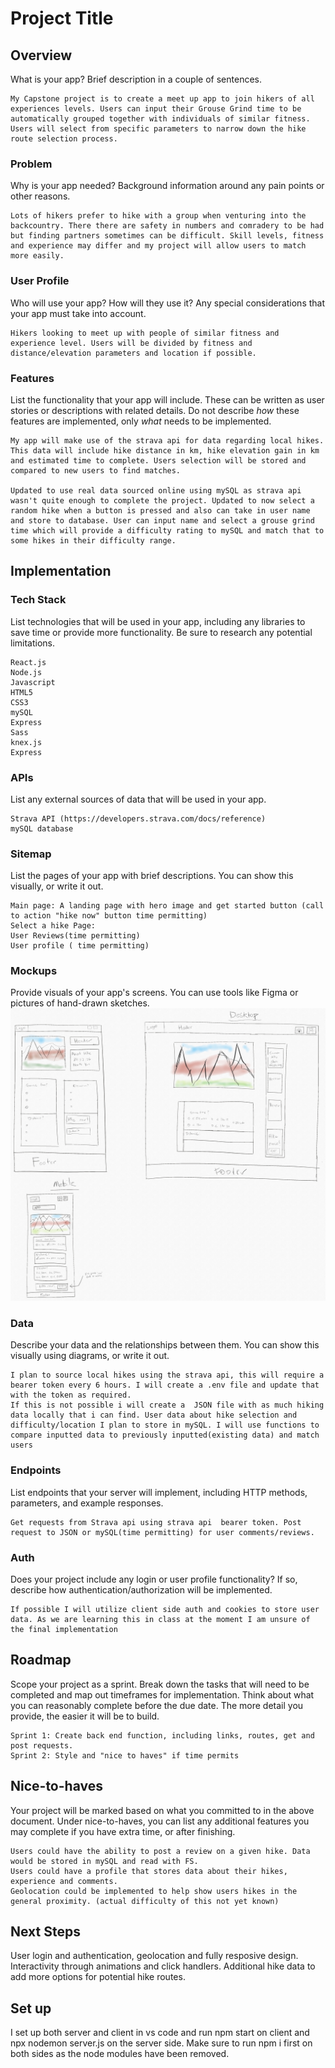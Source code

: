 # Project Title

## Overview

What is your app? Brief description in a couple of sentences.

    My Capstone project is to create a meet up app to join hikers of all experiences levels. Users can input their Grouse Grind time to be automatically grouped together with individuals of similar fitness. Users will select from specific parameters to narrow down the hike route selection process.

### Problem

Why is your app needed? Background information around any pain points or other reasons.

    Lots of hikers prefer to hike with a group when venturing into the backcountry. There there are safety in numbers and comradery to be had but finding partners sometimes can be difficult. Skill levels, fitness and experience may differ and my project will allow users to match more easily.

### User Profile

Who will use your app? How will they use it? Any special considerations that your app must take into account.

    Hikers looking to meet up with people of similar fitness and experience level. Users will be divided by fitness and distance/elevation parameters and location if possible.

### Features

List the functionality that your app will include. These can be written as user stories or descriptions with related details. Do not describe _how_ these features are implemented, only _what_ needs to be implemented.

    My app will make use of the strava api for data regarding local hikes. This data will include hike distance in km, hike elevation gain in km and estimated time to complete. Users selection will be stored and compared to new users to find matches.

    Updated to use real data sourced online using mySQL as strava api wasn't quite enough to complete the project. Updated to now select a random hike when a button is pressed and also can take in user name and store to database. User can input name and select a grouse grind time which will provide a difficulty rating to mySQL and match that to some hikes in their difficulty range.

## Implementation

### Tech Stack

List technologies that will be used in your app, including any libraries to save time or provide more functionality. Be sure to research any potential limitations.

    React.js
    Node.js
    Javascript
    HTML5
    CSS3
    mySQL
    Express
    Sass
    knex.js
    Express

### APIs

List any external sources of data that will be used in your app.

    Strava API (https://developers.strava.com/docs/reference)
    mySQL database

### Sitemap

List the pages of your app with brief descriptions. You can show this visually, or write it out.

    Main page: A landing page with hero image and get started button (call to action "hike now" button time permitting)
    Select a hike Page:
    User Reviews(time permitting)
    User profile ( time permitting)

### Mockups

Provide visuals of your app's screens. You can use tools like Figma or pictures of hand-drawn sketches.
![original mockup](<assets/images/capstone first mockup.jpg>)

### Data

Describe your data and the relationships between them. You can show this visually using diagrams, or write it out.

    I plan to source local hikes using the strava api, this will require a bearer token every 6 hours. I will create a .env file and update that with the token as required.
    If this is not possible i will create a  JSON file with as much hiking data locally that i can find. User data about hike selection and difficulty/location I plan to store in mySQL. I will use functions to compare inputted data to previously inputted(existing data) and match users

### Endpoints

List endpoints that your server will implement, including HTTP methods, parameters, and example responses.

    Get requests from Strava api using strava api  bearer token. Post request to JSON or mySQL(time permitting) for user comments/reviews.

### Auth

Does your project include any login or user profile functionality? If so, describe how authentication/authorization will be implemented.

    If possible I will utilize client side auth and cookies to store user data. As we are learning this in class at the moment I am unsure of the final implementation

## Roadmap

Scope your project as a sprint. Break down the tasks that will need to be completed and map out timeframes for implementation. Think about what you can reasonably complete before the due date. The more detail you provide, the easier it will be to build.

    Sprint 1: Create back end function, including links, routes, get and post requests.
    Sprint 2: Style and "nice to haves" if time permits

## Nice-to-haves

Your project will be marked based on what you committed to in the above document. Under nice-to-haves, you can list any additional features you may complete if you have extra time, or after finishing.

    Users could have the ability to post a review on a given hike. Data would be stored in mySQL and read with FS.
    Users could have a profile that stores data about their hikes, experience and comments.
    Geolocation could be implemented to help show users hikes in the general proximity. (actual difficulty of this not yet known)

## Next Steps

User login and authentication, geolocation and fully resposive design. Interactivity through animations and click handlers. Additional hike data to add more options for potential hike routes.

## Set up

I set up both server and client in vs code and run npm start on client and npx nodemon server.js on the server side.
Make sure to run npm i first on both sides as the node modules have been removed.
